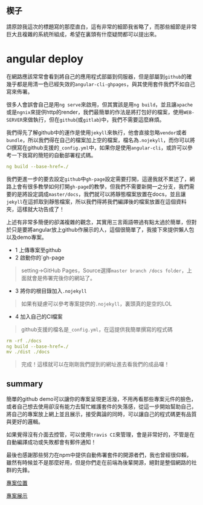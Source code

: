 ## 楔子

請原諒我這次的標題寫的那麼直白，這有非常的細節我省略了，而那些細節是非常巨大且複雜的系統所組成，希望在裏頭有什麼疑問都可以提出來。

# angular deploy

在網路應該常常會看到將自己的應用程式部屬到伺服器，但是部屬到`github`的確幾乎都是用清一色已經失效的`angular-cli-ghpages`，與其使用套件我們不如自己寫來佈署。

很多人會誤會自己是用`ng serve`來啟用，但其實該是用`ng build`，並且讓`apache`或是`ngnix`來提供http的render，我們最簡單的作法是將打包好的檔案，使用`WEB-SERVER`來做執行，但在`github`(或`gitlab`)中，我們不需要這麼麻煩。

我們得先了解github中的運作是使用`jekyll`來執行，他會直接忽略`vendor`或者`bundle`，所以我們得在自己的檔案加上空的檔案，檔名為`.nojekyll`，而你可以將CI撰寫在github支援的`_config.yml`中，如果你是使用`angular-cli`，或許可以參考一下我寫的簡短的自動部署程式碼。

```yml
ng build --base-href=./ 
```

我們更進一步的要去設定`github`中`gh-page`設定需要打開，這邊我就不累述了，網路上會有很多教學如何打開`gh-page`的教學，但我們不需要新開一之分支，我們需要的是將設定調成`master/docs`，我們就可以將靜態檔案放置在docs，並且讓`jekyll`在這抓取到靜態檔案，所以我們得將我們編譯後的檔案放置在這個資料夾，這樣就大功告成了！

上述有非常多簡便的卻滿複雜的觀念，其實用三言兩語帶過有點太過於簡單，但對於只是要將angular放上github作展示的人，這個很簡單了，我接下來提供懶人包以及demo專案。

- 1 上傳專案至github
- 2 啟動你的`gh-page
> setting->GitHub Pages，Source選擇`master branch /docs folder`，上面就會是佈署完後你的網站了。
- 3 將你的根目錄加入`.nojekyll`
> 如果有疑慮可以參考專案提供的`.nojekyll`，裏頭真的是空的LOL
- 4 加入自己的CI檔案
> github支援的檔名是`_config.yml`，在這提供我簡單撰寫的程式碼

```yml
rm -rf ./docs
ng build --base-href=./ 
mv ./dist ./docs 
```

> 完成！這樣就可以在剛剛我們提到的網址進去看我們的成品囉！

## summary

簡單的github demo可以讓你的專案呈現更活潑，不用再看那些專案元件的臉色，或者自己想去使用卻沒有能力去幫忙維護套件的失落感，從這一步開始幫助自己，將自己的專案放上網上並且展示，接受輿論的同時，可以讓自己的程式碼更有品質與更好的邏輯。

如果覺得沒有介面去控管，可以使用`travis CI`來管理，會是非常好的，不管是在自動編譯成功或失敗都會有郵件通知！

最後也感謝那些努力在npm中提供自動佈署套件的開源者們，我也曾經很仰賴，雖然有時候並不是那麼好用，但是你們走在前端為後輩開源，絕對是整個網路的社群的先鋒。

[專案位置](https://github.com/yueming-Chen/deployNG)

[專案展示](https://yueming-chen.github.io/deployNG/)


